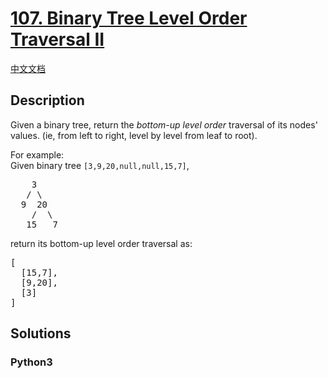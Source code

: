# [107. Binary Tree Level Order Traversal II](https://leetcode.com/problems/binary-tree-level-order-traversal-ii)

[中文文档](//leetcode/0100-0199/0107.Binary%20Tree%20Level%20Order%20Traversal%20II/README.md)

## Description

<p>Given a binary tree, return the <i>bottom-up level order</i> traversal of its nodes' values. (ie, from left to right, level by level from leaf to root).</p>

<p>
For example:<br />
Given binary tree <code>[3,9,20,null,null,15,7]</code>,<br />
<pre>
    3
   / \
  9  20
    /  \
   15   7
</pre>
</p>
<p>
return its bottom-up level order traversal as:<br />
<pre>
[
  [15,7],
  [9,20],
  [3]
]
</pre>
</p>

## Solutions

<!-- tabs:start -->

### **Python3**

```python

```

<!-- tabs:end -->
